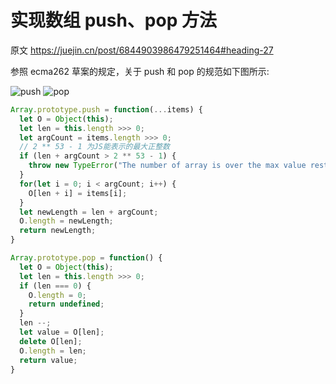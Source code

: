 # 实现数组 push、pop 方法

原文 <https://juejin.cn/post/6844903986479251464#heading-27>

参照 ecma262 草案的规定，关于 push 和 pop 的规范如下图所示:

![push](https://p1-jj.byteimg.com/tos-cn-i-t2oaga2asx/gold-user-assets/2019/11/3/16e311f4fa483cc2~tplv-t2oaga2asx-zoom-in-crop-mark:3024:0:0:0.awebp)
![pop](https://p1-jj.byteimg.com/tos-cn-i-t2oaga2asx/gold-user-assets/2019/11/3/16e311fa338c2ecb~tplv-t2oaga2asx-zoom-in-crop-mark:3024:0:0:0.awebp)

```js
Array.prototype.push = function(...items) {
  let O = Object(this);
  let len = this.length >>> 0;
  let argCount = items.length >>> 0;
  // 2 ** 53 - 1 为JS能表示的最大正整数
  if (len + argCount > 2 ** 53 - 1) {
    throw new TypeError("The number of array is over the max value restricted!")
  }
  for(let i = 0; i < argCount; i++) {
    O[len + i] = items[i];
  }
  let newLength = len + argCount;
  O.length = newLength;
  return newLength;
}
```

```js
Array.prototype.pop = function() {
  let O = Object(this);
  let len = this.length >>> 0;
  if (len === 0) {
    O.length = 0;
    return undefined;
  }
  len --;
  let value = O[len];
  delete O[len];
  O.length = len;
  return value;
}
```
